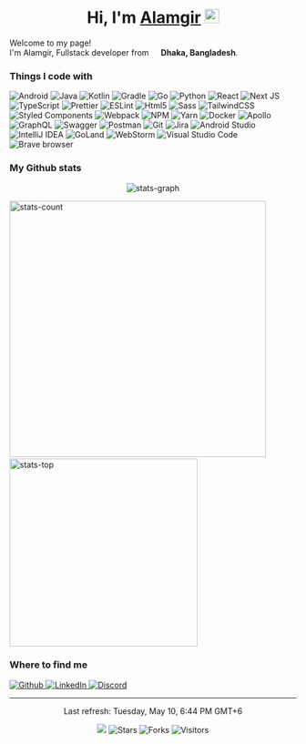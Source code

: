 <h1 align="center">Hi, I'm
  <a href="https://www.alamgir.dev">Alamgir</a>
  <img src="https://media.giphy.com/media/hvRJCLFzcasrR4ia7z/giphy.gif" width="25px">
</h1>

<p>Welcome to my page!
  </br>
  I'm Alamgir, Fullstack developer from <img src="https://cdn-icons-png.flaticon.com/512/197/197509.png" width="13" />
  <b>Dhaka, Bangladesh</b>.
</p>

<h3>Things I code with</h3>
<p>
  <img alt="Android"
    src="https://img.shields.io/badge/Android-3DDC84?style=for-the-badge&logo=android&logoColor=white" />
  <img alt="Java" src="https://img.shields.io/badge/java-%23ED8B00.svg?style=for-the-badge&logo=java&logoColor=white" />
  <img alt="Kotlin"
    src="https://img.shields.io/badge/kotlin-%230095D5.svg?style=for-the-badge&logo=kotlin&logoColor=white" />
  <img alt="Gradle"
    src="https://img.shields.io/badge/Gradle-02303A.svg?style=for-the-badge&logo=Gradle&logoColor=white" />
  <img alt="Go" src="https://img.shields.io/badge/go-%2300ADD8.svg?style=for-the-badge&logo=go&logoColor=white" />
  <img alt="Python" src="https://img.shields.io/badge/python-3670A0?style=for-the-badge&logo=python&logoColor=white" />
  <img alt="React"
    src="https://img.shields.io/badge/react-%2320232a.svg?style=for-the-badge&logo=react&logoColor=white" />
  <img alt="Next JS" src="https://img.shields.io/badge/Next-black?style=for-the-badge&logo=next.js&logoColor=white" />
  <img alt="TypeScript"
    src="https://img.shields.io/badge/typescript-%23007ACC.svg?style=for-the-badge&logo=typescript&logoColor=white" />
  <img alt="Prettier"
    src="https://img.shields.io/badge/-Prettier-F7B93E?style=for-the-badge&logo=prettier&logoColor=white" />
  <img alt="ESLint" src="https://img.shields.io/badge/ESLint-4B3263?style=for-the-badge&logo=eslint&logoColor=white" />
  <img alt="Html5" src="https://img.shields.io/badge/-HTML5-E34F26?style=for-the-badge&logo=html5&logoColor=white" />
  <img alt="Sass" src="https://img.shields.io/badge/-Sass-CC6699?style=for-the-badge&logo=sass&logoColor=white" />
  <img alt="TailwindCSS"
    src="https://img.shields.io/badge/tailwindcss-%2338B2AC.svg?style=for-the-badge&logo=tailwind-css&logoColor=white" />
  <img alt="Styled Components"
    src="https://img.shields.io/badge/-Styled_Components-db7092?style=for-the-badge&logo=styled-components&logoColor=white" />
  <img alt="Webpack"
    src="https://img.shields.io/badge/-Webpack-8DD6F9?style=for-the-badge&logo=webpack&logoColor=white" />
  <img alt="NPM" src="https://img.shields.io/badge/-NPM-CB3837?style=for-the-badge&logo=npm&logoColor=white" />
  <img alt="Yarn" src="https://img.shields.io/badge/yarn-%232C8EBB.svg?style=for-the-badge&logo=yarn&logoColor=white" />
  <img alt="Docker" src="https://img.shields.io/badge/-Docker-46a2f1?style=for-the-badge&logo=docker&logoColor=white" />
  <img alt="Apollo"
    src="https://img.shields.io/badge/-Apollo%20GraphQL-311C87?style=for-the-badge&logo=apollo-graphql&logoColor=white" />
  <img alt="GraphQL"
    src="https://img.shields.io/badge/-GraphQL-E10098?style=for-the-badge&logo=graphql&logoColor=white" />
  <img alt="Swagger"
    src="https://img.shields.io/badge/-Swagger-%23Clojure?style=for-the-badge&logo=swagger&logoColor=white" />
  <img alt="Postman"
    src="https://img.shields.io/badge/Postman-FF6C37?style=for-the-badge&logo=postman&logoColor=white" />
  <img alt="Git" src="https://img.shields.io/badge/-Git-F05032?style=for-the-badge&logo=git&logoColor=white" />
  <img alt="Jira" src="https://img.shields.io/badge/jira-%230A0FFF.svg?style=for-the-badge&logo=jira&logoColor=white" />
  <img alt="Android Studio"
    src="https://img.shields.io/badge/Android%20Studio-3DDC84.svg?style=for-the-badge&logo=android-studio&logoColor=white" />
  <img alt="IntelliJ IDEA"
    src="https://img.shields.io/badge/IntelliJIDEA-000000.svg?style=for-the-badge&logo=intellij-idea&logoColor=white" />
  <img alt="GoLand" src="https://img.shields.io/badge/GoLand-0f0f0f?style=for-the-badge&logo=goland&logoColor=white" />
  <img alt="WebStorm"
    src="https://img.shields.io/badge/webstorm-143?style=for-the-badge&logo=webstorm&logoColor=white" />
  <img alt="Visual Studio Code"
    src="https://img.shields.io/badge/Visual%20Studio%20Code-0078d7.svg?style=for-the-badge&logo=visual-studio-code&logoColor=white" />
  <img alt="Brave browser"
    src="https://img.shields.io/badge/-Brave_Browser-FB542B?style=for-the-badge&logo=brave&logoColor=white" />
</p>

<h3>My Github stats</h3>
<p align="center">
  <img
    src="https://activity-graph.herokuapp.com/graph?username=iam-alamgir&custom_title=Alamgir%27s%20activity%20graph&theme=gotham"
    alt="stats-graph" />
</p>
<p align="left">
  <img src="https://github-readme-stats.vercel.app/api?username=iam-alamgir&show_icons=true&theme=gotham&hide=prs"
    width="450" alt="stats-count" />
  <!--    
   &nbsp;
   &nbsp;
   <img src="http://github-readme-streak-stats.herokuapp.com?user=iam-alamgir&theme=gotham&border=e4e2e2&fire=f65b3a" width="270"  alt="stats-contrib" />
  -->
  &nbsp;
  &nbsp;
  <img src="https://github-readme-stats.vercel.app/api/top-langs/?username=iam-alamgir&layout=compact&theme=gotham"
    width="330" alt="stats-top" />
</p>

<h3>Where to find me</h3>
<p>
  <a href="https://github.com/iam-alamgir" target="_blank">
    <img alt="Github"
      src="https://img.shields.io/badge/GitHub-%2312100E.svg?&style=for-the-badge&logo=Github&logoColor=white" />
  </a>
  <a href="https://www.linkedin.com/in/iam-alamgir" target="_blank">
    <img alt="LinkedIn"
      src="https://img.shields.io/badge/linkedin-%230077B5.svg?&style=for-the-badge&logo=linkedin&logoColor=white" />
  </a>
  <a href="https://discordapp.com/users/505122683684388874" target="_blank">
    <img alt="Discord" src="https://dcbadge.vercel.app/api/shield/505122683684388874" />
  </a>
</p>

------------
<p align="center">
  Last refresh: Tuesday, May 10, 6:44 PM GMT+6
  <br />
</p>

<p align="center">
  <img src="https://github.com/iam-alamgir/iam-alamgir/workflows/README%20build/badge.svg" />
  <img alt="Stars" src="https://img.shields.io/github/stars/iam-alamgir/iam-alamgir?style=flat&labelColor=343b41" />
  <img alt="Forks" src="https://img.shields.io/github/forks/iam-alamgir/iam-alamgir?style=flat&labelColor=343b41" />
  <img alt="Visitors" src="https://pageview.vercel.app/?github_user=iam-alamgir" />
</p>
